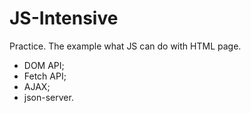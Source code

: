 # JS-Intensive


Practice. The example what JS can do with HTML page.

- DOM API;
- Fetch API;
- AJAX;
- json-server.


